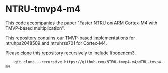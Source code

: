 # NTRU-tmvp4-m4

This code accompanies the paper "Faster NTRU on ARM Cortex-M4 with TMVP-based multiplication".

This repository contains our TMVP-based implementations for ntruhps2048509 and ntruhrss701 for Cortex-M4.

Please clone this repository recursively to include [libopencm3](http://libopencm3.org/).
```
    git clone --recursive https://github.com/NTRU-tmvp4-m4/NTRU-tmvp4-m4
```


